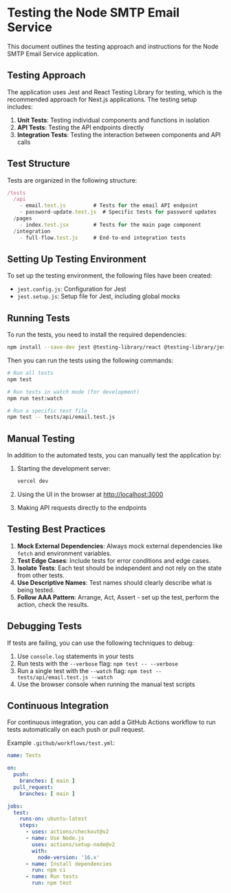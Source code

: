 # Testing the Node SMTP Email Service

This document outlines the testing approach and instructions for the Node SMTP Email Service application.

## Testing Approach

The application uses Jest and React Testing Library for testing, which is the recommended approach for Next.js applications. The testing setup includes:

1. **Unit Tests**: Testing individual components and functions in isolation
2. **API Tests**: Testing the API endpoints directly
3. **Integration Tests**: Testing the interaction between components and API calls

## Test Structure

Tests are organized in the following structure:

```javascript
/tests
  /api
    - email.test.js         # Tests for the email API endpoint
    - password-update.test.js  # Specific tests for password updates
  /pages
    - index.test.jsx        # Tests for the main page component
  /integration
    - full-flow.test.js     # End-to-end integration tests
```

## Setting Up Testing Environment

To set up the testing environment, the following files have been created:

- `jest.config.js`: Configuration for Jest
- `jest.setup.js`: Setup file for Jest, including global mocks

## Running Tests

To run the tests, you need to install the required dependencies:

```bash
npm install --save-dev jest @testing-library/react @testing-library/jest-dom node-mocks-http jest-environment-jsdom
```

Then you can run the tests using the following commands:

```bash
# Run all tests
npm test

# Run tests in watch mode (for development)
npm run test:watch

# Run a specific test file
npm test -- tests/api/email.test.js
```

## Manual Testing

In addition to the automated tests, you can manually test the application by:

1. Starting the development server:

   ```bash
   vercel dev
   ```

2. Using the UI in the browser at <http://localhost:3000>
3. Making API requests directly to the endpoints

## Testing Best Practices

1. **Mock External Dependencies**: Always mock external dependencies like `fetch` and environment variables.
2. **Test Edge Cases**: Include tests for error conditions and edge cases.
3. **Isolate Tests**: Each test should be independent and not rely on the state from other tests.
4. **Use Descriptive Names**: Test names should clearly describe what is being tested.
5. **Follow AAA Pattern**: Arrange, Act, Assert - set up the test, perform the action, check the results.

## Debugging Tests

If tests are failing, you can use the following techniques to debug:

1. Use `console.log` statements in your tests
2. Run tests with the `--verbose` flag: `npm test -- --verbose`
3. Run a single test with the `--watch` flag: `npm test -- tests/api/email.test.js --watch`
4. Use the browser console when running the manual test scripts

## Continuous Integration

For continuous integration, you can add a GitHub Actions workflow to run tests automatically on each push or pull request.

Example `.github/workflows/test.yml`:

```yaml
name: Tests

on:
  push:
    branches: [ main ]
  pull_request:
    branches: [ main ]

jobs:
  test:
    runs-on: ubuntu-latest
    steps:
      - uses: actions/checkout@v2
      - name: Use Node.js
        uses: actions/setup-node@v2
        with:
          node-version: '16.x'
      - name: Install dependencies
        run: npm ci
      - name: Run tests
        run: npm test
